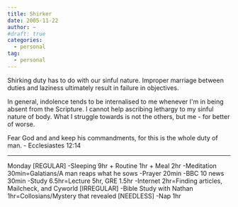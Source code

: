 ```yaml
---
title: Shirker
date: 2005-11-22
author: ~
#draft: true
categories:
  - personal
tag:
  - personal
---
```




Shirking duty has to do with our sinful nature.
Improper marriage between duties and laziness ultimately result in failure in objectives.

In general, indolence tends to be internalised to me whenever I'm in being absent from the Scripture.
I cannot help ascribing lethargy to my sinful nature of body.
What I struggle towards is not the others, but me - for better of worse.

Fear God and and keep his commandments, for this is the whole duty of man. - Ecclesiastes 12:14

-------
Monday
[REGULAR]
-Sleeping 9hr + Routine 1hr + Meal 2hr
-Meditation 30min=Galatians/A man reaps what he sows
-Prayer 20min
-BBC 10 news 30min
-Study 6.5hr=Lecture 5hr, GRE 1.5hr
-Internet 2hr=Finding articles, Mailcheck, and Cyworld
[IRREGULAR]
-Bible Study with Nathan 1hr=Collosians/Mystery that revealed
[NEEDLESS]
-Nap 1hr


 






